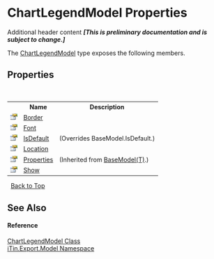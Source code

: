 # ChartLegendModel Properties
Additional header content _**\[This is preliminary documentation and is subject to change.\]**_

The <a href="aa3359ad-1fd0-a260-135d-8fb33c5ab491">ChartLegendModel</a> type exposes the following members.


## Properties
&nbsp;<table><tr><th></th><th>Name</th><th>Description</th></tr><tr><td>![Public property](media/pubproperty.gif "Public property")</td><td><a href="15fec8eb-b65c-5e5d-4102-1b9d808b0468">Border</a></td><td /></tr><tr><td>![Public property](media/pubproperty.gif "Public property")</td><td><a href="c555030d-826c-cbf7-b5e8-ee7c422db659">Font</a></td><td /></tr><tr><td>![Public property](media/pubproperty.gif "Public property")</td><td><a href="8f6078ab-b3a9-8191-735b-7a41eae302c7">IsDefault</a></td><td> (Overrides BaseModel.IsDefault.)</td></tr><tr><td>![Public property](media/pubproperty.gif "Public property")</td><td><a href="a1406b8f-bb30-fd00-c0e1-91f71d531d74">Location</a></td><td /></tr><tr><td>![Public property](media/pubproperty.gif "Public property")</td><td><a href="7e88785e-5670-4515-defa-d3f60ae16111">Properties</a></td><td> (Inherited from <a href="6632f561-4175-f1f2-939c-ac8b10159529">BaseModel(T)</a>.)</td></tr><tr><td>![Public property](media/pubproperty.gif "Public property")</td><td><a href="4efb00c9-9d92-afc6-e09c-76de26f6d89d">Show</a></td><td /></tr></table>&nbsp;
<a href="#chartlegendmodel-properties">Back to Top</a>

## See Also


#### Reference
<a href="aa3359ad-1fd0-a260-135d-8fb33c5ab491">ChartLegendModel Class</a><br /><a href="ef57ffcc-e95e-b212-5a46-9aa6f5a3511f">iTin.Export.Model Namespace</a><br />